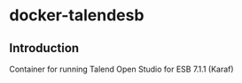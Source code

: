 # docker-talendesb

## Introduction

Container for running Talend Open Studio for ESB 7.1.1 (Karaf)
